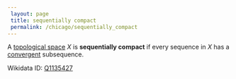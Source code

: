 ```yaml
---
 layout: page
 title: sequentially compact
 permalink: /chicago/sequentially_compact
---
```

A [topological space](https://defsmath.github.io/DefsMath/topological_space) $X$ is **sequentially compact** if every sequence in $X$ has a [convergent](https://defsmath.github.io/DefsMath/sequence_convergence) subsequence.

Wikidata ID: [Q1135427](https://www.wikidata.org/wiki/Q1135427)